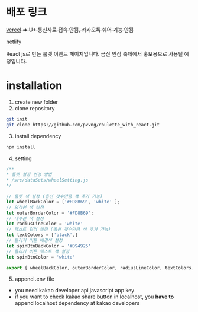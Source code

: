 # 배포 링크

~~[vercel](#) => U+ 통신사로 접속 안됨, 카카오톡 쉐어 기능 안됨~~

[netlify](https://geumsan-ginseng42.netlify.app/)

React js로 만든 룰렛 이벤트 페이지입니다.
금산 인삼 축제에서 홍보용으로 사용될 예정입니다.

# installation
1. create new folder
2. clone repository
``` bash
git init
git clone https://github.com/pvvng/roulette_with_react.git
```
3. install dependency
``` bash
npm install
```
4. setting
```javascript
/**
* 룰렛 설정 변경 방법
* /src/dataSets/wheelSetting.js
*/

// 룰렛 색 설정 (옵션 갯수만큼 색 추가 가능)
let wheelBackColor = ['#FD8B69', 'white' ];
// 외각선 색 설정
let outerBorderColor = '#FD8B69';
// 내부선 색 설정
let radiusLineColor = 'white'
// 텍스트 컬러 설정 (옵션 갯수만큼 색 추가 가능)
let textColors = ['black',]
// 돌리기 버튼 배경색 설정
let spinBtnBackColor = '#D94925'
// 돌리기 버튼 텍스트 색 설정
let spinBtnColor = 'white'

export { wheelBackColor, outerBorderColor, radiusLineColor, textColors, spinBtnBackColor, spinBtnColor }
```
5. append .env file
  - you need kakao developer api javascript app key
  - if you want to check kakao share button in localhost, you **have to** append localhost dependency at kakao developers
